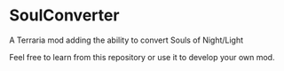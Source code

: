 # SoulConverter
A Terraria mod adding the ability to convert Souls of Night/Light

Feel free to learn from this repository or use it to develop your own mod.
